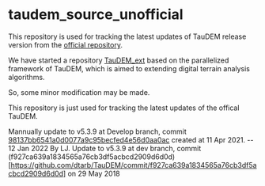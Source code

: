 # taudem_source_unofficial

This repository is used for tracking the latest updates of TauDEM release version from the [official repository](https://github.com/dtarb/TauDEM/releases).

We have started a repository [TauDEM_ext](https://github.com/lreis2415/TauDEM_ext) based on the parallelized framework of TauDEM, which is aimed to extending digital terrain analysis algorithms.

So, some minor modification may be made.

This repository is just used for tracking the latest updates of the offical TauDEM.

Mannually update to v5.3.9 at Develop branch, commit [98137bb6541a0d0077a9c95becfed4e56d0aa0ac](hhttps://github.com/dtarb/TauDEM/commit/98137bb6541a0d0077a9c95becfed4e56d0aa0ac) created at 11 Apr 2021. -- 12 Jan 2022 By LJ.
Update to v5.3.9 at dev branch, commit (f927ca639a1834565a76cb3df5acbcd2909d6d0d)[https://github.com/dtarb/TauDEM/commit/f927ca639a1834565a76cb3df5acbcd2909d6d0d] on 29 May 2018
